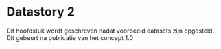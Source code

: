 # Datastory 2

Dit hoofdstuk wordt geschreven nadat voorbeeld datasets zijn opgesteld. Dit gebeurt na publicatie van het concept 1.0




